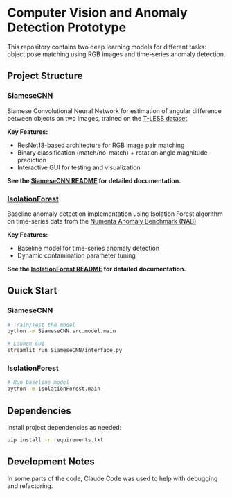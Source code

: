 # Computer Vision and Anomaly Detection Prototype

This repository contains two deep learning models for different tasks: object pose matching using RGB images and time-series anomaly detection.

## Project Structure

### [SiameseCNN](./SiameseCNN)
Siamese Convolutional Neural Network for estimation of angular difference between objects on two images, trained on the [T-LESS dataset](https://github.com/thodan/t-less_toolkit/tree/master).

**Key Features:**
- ResNet18-based architecture for RGB image pair matching
- Binary classification (match/no-match) + rotation angle magnitude prediction
- Interactive GUI for testing and visualization

**See the [SiameseCNN README](./SiameseCNN/README.md) for detailed documentation.**

### [IsolationForest](./IsolationForest)
Baseline anomaly detection implementation using Isolation Forest algorithm on time-series data from the [Numenta Anomaly Benchmark (NAB)](https://github.com/numenta/NAB)

**Key Features:**
- Baseline model for time-series anomaly detection
- Dynamic contamination parameter tuning

**See the [IsolationForest README](./IsolationForest/readme.md) for detailed documentation.**

## Quick Start

### SiameseCNN
```bash
# Train/Test the model
python -m SiameseCNN.src.model.main

# Launch GUI
streamlit run SiameseCNN/interface.py
```

### IsolationForest
```bash
# Run baseline model
python -m IsolationForest.main
```

## Dependencies

Install project dependencies as needed:
```bash
pip install -r requirements.txt
```

## Development Notes

In some parts of the code, Claude Code was used to help with debugging and refactoring.
